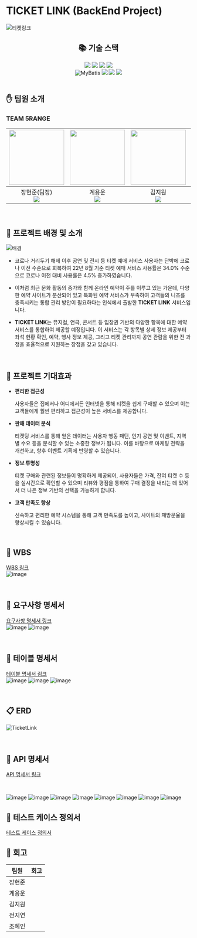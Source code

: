 # TICKET LINK (BackEnd Project)
![티켓링크](https://github.com/user-attachments/assets/2f0b0b9b-1ac0-43a9-8ab0-b0e27ffb2e33)



<div align=center><h2>📚 기술 스택</h2></div>

<div align=center> 
  <img src="https://img.shields.io/badge/java-007396?style=for-the-badge&logo=java&logoColor=white"> 
  <img src="https://img.shields.io/badge/springboot-6DB33F?style=for-the-badge&logo=springboot&logoColor=white"/>
  <img src="https://img.shields.io/badge/MariaDB-003545?style=for-the-badge&logo=mariadb&logoColor=white"/>
  <img src="https://img.shields.io/badge/-Swagger-%23Clojure?style=for-the-badge&logo=swagger&logoColor=white"/>
  
  <br>
  <img src="https://img.shields.io/badge/MyBatis-black?style=for-the-badge&logo=MyBatis" alt="MyBatis"/>
  <img src="https://img.shields.io/badge/Postman-FF6C37?style=for-the-badge&logo=postman&logoColor=white">
  <img src="https://img.shields.io/badge/github-181717?style=for-the-badge&logo=github&logoColor=white">
  <img src="https://img.shields.io/badge/Notion-000000?style=for-the-badge&logo=Notion&logoColor=white">
  <br>
</div>

<br>


## :hand: 팀원 소개
### TEAM 5RANGE
|<img src="https://github.com/user-attachments/assets/dd9b844d-df1b-42d1-9710-f3d104d2323e" width="150" height="150"/>|<img src="https://github.com/user-attachments/assets/f2557d8c-9b10-4902-9f87-7936faa55b33" width="150" height="150"/>|<img src="https://github.com/user-attachments/assets/513721fe-1585-4547-897c-69fadb39f40a" width="150" height="150"/>|<img src="https://github.com/user-attachments/assets/1eeac2d7-06ee-48aa-aa01-a322997ae5d1" width="150" height="150"/>|<img src="https://github.com/user-attachments/assets/bc05fb21-d8b5-4698-94d5-532a463d2b80" width="150" height="150"/>|
|:-:|:-:|:-:|:-:|:-:|
|장현준(팀장)<br><a href="https://github.com/mabem95"><img src="https://img.shields.io/badge/GitHub-181717?style=flat-square&logo=GitHub&logoColor=white"/></a>|계용운<br><a href="https://github.com/yongun2"><img src="https://img.shields.io/badge/GitHub-181717?style=flat-square&logo=GitHub&logoColor=white"/></a>|김지원<br><a href="https://github.com/gogowonji"><img src="https://img.shields.io/badge/GitHub-181717?style=flat-square&logo=GitHub&logoColor=white"/></a>|전지연<br><a href="https://github.com/jiyeonjeon01"><img src="https://img.shields.io/badge/GitHub-181717?style=flat-square&logo=GitHub&logoColor=white"/></a>|조혜인<br><a href="https://github.com/byHyen"><img src="https://img.shields.io/badge/GitHub-181717?style=flat-square&logo=GitHub&logoColor=white"/></a>|

<br>




## :herb: 프로젝트 배경 및 소개
![배경](https://github.com/user-attachments/assets/71b6a504-f2c9-48fc-b847-e3dc959455b5)

* 코로나 거리두기 해제 이후 공연 및 전시 등 티켓 예매 서비스 사용자는 단박에 코로나 이전 수준으로 회복하여
22년 8월 기준 티켓 예매 서비스 사용률은 34.0% 수준으로 코로나 이전 대비 사용률은
4.5% 증가하였습니다.

* 이처럼 최근 문화 활동의 증가와 함께 온라인 예약이 주를 이루고 있는 가운데, 다양한 예약 사이트가 분산되어 있고 특화된 예약 서비스가 부족하여 고객들의 니즈를 충족시키는 통합 관리 방안이 필요하다는 인식에서 출발한 **TICKET LINK** 서비스입니다.

* **TICKET LINK**는 뮤지컬, 연극, 콘서트 등 입장권 기반의 다양한 항목에 대한 예약 서비스를 통합하여 제공할 예정입니다. 이 서비스는 각 항목별 상세 정보 제공부터 좌석 현황 확인, 예약, 행사 정보 제공, 그리고 티켓 관리까지 공연 관람을 위한 전 과정을 효율적으로 지원하는 장점을 갖고 있습니다.

<br>

## :high_brightness: 프로젝트 기대효과

* **편리한 접근성**
  <br>

   사용자들은 집에서나 어디에서든 인터넷을 통해 티켓을 쉽게 구매할 수 있으며 이는 고객들에게 훨씬 편리하고 접근성이 높은 서비스를 제공합니다.


* **판매 데이터 분석**
  <br>

  티켓팅 서비스를 통해 얻은 데이터는 사용자 행동 패턴, 인기 공연 및 이벤트, 지역별 수요 등을 분석할 수 있는 소중한 정보가 됩니다. 이를 바탕으로 마케팅 전략을 개선하고, 향후 이벤트 기획에 반영할 수 있습니다.

* **정보 투명성**
  <br>

  티켓 구매와 관련된 정보들이 명확하게 제공되어, 사용자들은 가격, 잔여 티켓 수 등을 실시간으로 확인할 수 있으며 리뷰와 평점을 통하여 구매 결정을 내리는 데 있어서 더 나은 정보 기반의 선택을 가능하게 합니다.

* **고객 만족도 향상**
  <br>
  
  신속하고 편리한 예약 시스템을 통해 고객 만족도를 높이고, 사이트의 재방문율을 향상시킬 수 있습니다.

<br>

## 📆 WBS 
[WBS 링크](https://docs.google.com/spreadsheets/d/1TseUJVKfn0cBO2hnQomDzu8IzY5YdpwSpocNboIy1AE/edit?gid=1034965942#gid=1034965942)
<br>
![image](https://github.com/user-attachments/assets/c0a2a3ec-279c-44d6-8cef-2e9e906eb63f)

<br>

## :page_with_curl: 요구사항 명세서
[요구사항 명세서 링크](https://docs.google.com/spreadsheets/d/1TseUJVKfn0cBO2hnQomDzu8IzY5YdpwSpocNboIy1AE/edit?gid=1691437377#gid=1691437377)
<br>
![image](https://github.com/user-attachments/assets/c76a990c-a11b-45da-a866-1aa8da57ea1f) 
![image](https://github.com/user-attachments/assets/8258922a-5225-4801-95e1-19b3f7149b3d)




<br>

## 🔲 테이블 명세서
[테이블 명세서 링크](https://docs.google.com/spreadsheets/d/1TseUJVKfn0cBO2hnQomDzu8IzY5YdpwSpocNboIy1AE/edit?gid=1741766758#gid=1741766758)
<br>
![image](https://github.com/user-attachments/assets/2ae7ea1e-a2a0-406e-a14d-1c67f54d0169)
![image](https://github.com/user-attachments/assets/5b6240c2-826d-4f14-8f52-16f986003bbd)
![image](https://github.com/user-attachments/assets/8c0ee7e8-ff2b-4f21-a213-db466ea89211)


<br>

## :clipboard: ERD
![TicketLink](https://github.com/user-attachments/assets/1af0264d-1083-423f-b664-c741551943bf)

<br>

## :bookmark_tabs: API 명세서
[API 명세서 링크](https://docs.google.com/spreadsheets/d/1TseUJVKfn0cBO2hnQomDzu8IzY5YdpwSpocNboIy1AE/edit?gid=851351064#gid=851351064)

<br>


![image](https://github.com/user-attachments/assets/ece6574f-b248-431b-a74c-e12d6dd1552e)
![image](https://github.com/user-attachments/assets/68aec306-6079-4ca4-b86e-ccbf93ec220b)
![image](https://github.com/user-attachments/assets/06cef89e-9871-428a-850f-203522925dc3)
![image](https://github.com/user-attachments/assets/5173ff5d-619b-4413-bf5a-e123ef225376)
![image](https://github.com/user-attachments/assets/ca700d3f-864c-4b65-9cc7-43792c3bfcb1)
![image](https://github.com/user-attachments/assets/84bc5a84-448f-4a56-9091-d3295cee5f0e)
![image](https://github.com/user-attachments/assets/07247d9d-70ec-40f8-9738-362c2796cf0f)
![image](https://github.com/user-attachments/assets/3e7d78ec-dc68-44dc-8330-762227677076)





## :bookmark_tabs: 테스트 케이스 정의서

[테스트 케이스 정의서](https://docs.google.com/spreadsheets/d/1TseUJVKfn0cBO2hnQomDzu8IzY5YdpwSpocNboIy1AE/edit?gid=157484188#gid=157484188)
<br>





## :tangerine: 회고
|팀원|회고|
|:---:|:------:|
|장현준||
|계용운||
|김지원||
|전지연||
|조혜인||

<br>

